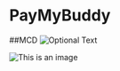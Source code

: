 # PayMyBuddy

##MCD
![Optional Text](../master/diagrammes/DiagrammeDeClasses.png)

![This is an image](/assets/diagrammes/DiagrammeDeClasses.png)